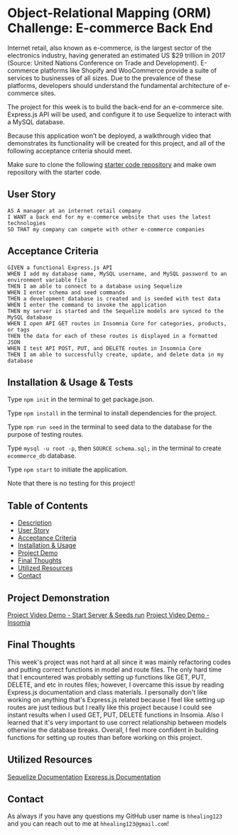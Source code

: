 # Object-Relational Mapping (ORM) Challenge: E-commerce Back End
Internet retail, also known as e-commerce, is the largest sector of the electronics industry, having generated an estimated US $29 trillion in 2017 (Source: United Nations Conference on Trade and Development). E-commerce platforms like Shopify and WooCommerce provide a suite of services to businesses of all sizes. Due to the prevalence of these platforms, developers should understand the fundamental architecture of e-commerce sites.

The project for this week is to build the back-end for an e-commerce site. Express.js API will be used, and configure it to use Sequelize to interact with a MySQL database.

Because this application won’t be deployed, a walkthrough video that demonstrates its functionality will be created for this project, and all of the following acceptance criteria should meet.

Make sure to clone the following [starter code repository](https://github.com/coding-boot-camp/fantastic-umbrella) and make own repository with the starter code.
## User Story
```
AS A manager at an internet retail company
I WANT a back end for my e-commerce website that uses the latest technologies
SO THAT my company can compete with other e-commerce companies
```

## Acceptance Criteria
```
GIVEN a functional Express.js API
WHEN I add my database name, MySQL username, and MySQL password to an environment variable file
THEN I am able to connect to a database using Sequelize
WHEN I enter schema and seed commands
THEN a development database is created and is seeded with test data
WHEN I enter the command to invoke the application
THEN my server is started and the Sequelize models are synced to the MySQL database
WHEN I open API GET routes in Insomnia Core for categories, products, or tags
THEN the data for each of these routes is displayed in a formatted JSON
WHEN I test API POST, PUT, and DELETE routes in Insomnia Core
THEN I am able to successfully create, update, and delete data in my database
```

## Installation & Usage & Tests
Type `npm init` in the terminal to get package.json.

Type `npm install` in the terminal to install dependencies for the project.

Type `npm run seed` in the terminal to seed data to the database for the purpose of testing routes.

Type `mysql -u root -p`, then `SOURCE schema.sql;` in the terminal to create `ecommerce_db` database.

Type `npm start` to initiate the application.

Note that there is no testing for this project!

## Table of Contents
* [Description](#description)
* [User Story](#user-story)
* [Acceptance Criteria](#acceptance-criteria)
* [Installation & Usage](#installation--usage--tests)
* [Project Demo](#project-demonstration)
* [Final Thoughts](#final-thoughts)
* [Utilized Resources](#utilized-resources)
* [Contact](#contact)

## Project Demonstration
[Project Video Demo - Start Server & Seeds run]()
[Project Video Demo - Insomia]()

## Final Thoughts
This week's project was not hard at all since it was mainly refactoring codes and putting correct functions in model and route files. The only hard time that I encountered was probably setting up functions like GET, PUT, DELETE, and etc in routes files; however, I overcame this issue by reading Express.js documentation and class materials. I personally don't like working on anything that's Express.js related because I feel like setting up routes are just tedious but I really like this project because I could see instant results when I used GET, PUT, DELETE functions in Insomia. Also I learned that it's very important to use correct relationship between models otherwise the database breaks. Overall, I feel more confident in building functions for setting up routes than before working on this project.

## Utilized Resources
[Sequelize Documentation](https://sequelize.org/docs/v6/core-concepts/model-basics/)
[Express.js Documentation](https://devdocs.io/express/)

## Contact
As always if you have any questions my GitHub user name is `hhealing123` and you can reach out to me at `hhealing123@gmail.com`!